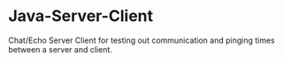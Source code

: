 # Java-Server-Client
Chat/Echo Server Client for testing out communication and pinging times between a server and client.
